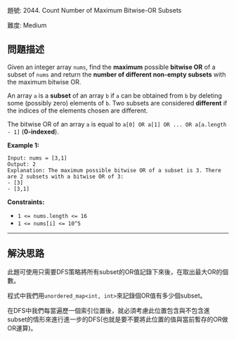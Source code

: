 題號: 2044. Count Number of Maximum Bitwise-OR Subsets

難度: Medium

## 問題描述

Given an integer array `nums`, find the **maximum** possible **bitwise OR** of a subset of `nums` and return the **number of different non-empty subsets** with the maximum bitwise OR.

An array `a` is a **subset** of an array `b` if `a` can be obtained from `b` by deleting some (possibly zero) elements of `b`. Two subsets are considered **different** if the indices of the elements chosen are different.

The bitwise OR of an array `a` is equal to `a[0] OR a[1] OR ... OR a[a.length - 1]` (**0-indexed**).

**Example 1:**
```
Input: nums = [3,1]
Output: 2
Explanation: The maximum possible bitwise OR of a subset is 3. There are 2 subsets with a bitwise OR of 3:
- [3]
- [3,1]
```

**Constraints:**

- `1 <= nums.length <= 16`
- `1 <= nums[i] <= 10^5`

---
## 解決思路

此題可使用只需要DFS策略將所有subset的OR值記錄下來後，在取出最大OR的個數。

程式中我們用`unordered_map<int, int>`來記錄個OR值有多少個subset。

在DFS中我們每當遍歷一個索引位置後，就必須考慮此位置包含與不包含進subset的情形來進行進一步的DFS(也就是要不要將此位置的值與當前暫存的OR做OR運算)。

